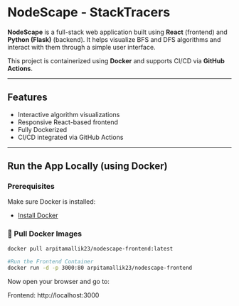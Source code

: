 # NodeScape - StackTracers

**NodeScape** is a full-stack web application built using **React** (frontend) and **Python (Flask)** (backend). It helps visualize BFS and DFS algorithms and interact with them through a simple user interface.

This project is containerized using **Docker** and supports CI/CD via **GitHub Actions**.

---

## Features

- Interactive algorithm visualizations
- Responsive React-based frontend
- Fully Dockerized
- CI/CD integrated via GitHub Actions

---

## Run the App Locally (using Docker)

### Prerequisites

Make sure Docker is installed:
- [Install Docker](https://docs.docker.com/get-docker/)

### 🐳 Pull Docker Images

```bash
docker pull arpitamallik23/nodescape-frontend:latest

#Run the Frontend Container
docker run -d -p 3000:80 arpitamallik23/nodescape-frontend

```

Now open your browser and go to:

Frontend: http://localhost:3000

